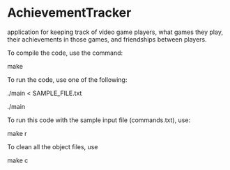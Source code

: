 # AchievementTracker
application for keeping track of video game players, what games they play, their achievements in those games, and friendships between players.

To compile the code, use the command:

make

To run the code, use one of the following:

./main < SAMPLE_FILE.txt

./main 

To run this code with the sample input file (commands.txt), use:

make r

To clean all the object files, use

make c
